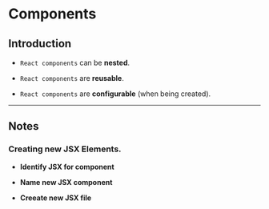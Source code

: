 # Components

## Introduction

* `React components` can be __nested__.

* `React components` are __reusable__.

* `React components` are __configurable__ (when being created).

---

## Notes

### Creating new JSX Elements.

* __Identify JSX for component__

* __Name new JSX component__

* __Creeate new JSX file__
